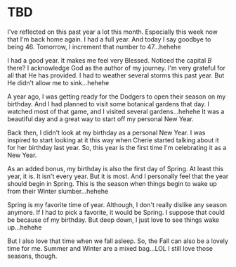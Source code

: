 # TBD

I've reflected on this past year a lot this month. Especially this week now that I'm back home again. I had a full year. And today I say goodbye to being 46. Tomorrow, I increment that number to 47...hehehe

I had a good year. It makes me feel very Blessed. Noticed the capital *B* there? I acknowledge God as the author of my journey. I'm very grateful for all that He has provided. I had to weather several storms this past year. But He didn't allow me to sink...hehehe

A year ago, I was getting ready for the Dodgers to open their season on my birthday. And I had planned to visit some botanical gardens that day. I watched most of that game, and I visited several gardens...hehehe It was a beautiful day and a great way to start off my personal New Year.

Back then, I didn't look at my birthday as a personal New Year. I was inspired to start looking at it this way when Cherie started talking about it for her birthday last year. So, this year is the first time I'm celebrating it as a New Year.

As an added bonus, my birthday is also the first day of Spring. At least this year, it is. It isn't every year. But it is most. And I personally feel that the year should begin in Spring. This is the season when things begin to wake up from their Winter slumber...hehehe

Spring is my favorite time of year. Although, I don't really dislike any season anymore. If I had to pick a favorite, it would be Spring. I suppose that could be because of my birthday. But deep down, I just love to see things wake up...hehehe

But I also love that time when we fall asleep. So, the Fall can also be a lovely time for me. Summer and Winter are a mixed bag...LOL I still love those seasons, though.


